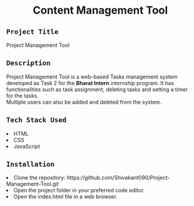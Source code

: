 <h1 align="center">
  <a href="# Project Management Tool"></a>
  Content Management Tool
</h1>

## `Project Title`
Project Management Tool

## `Description`
Project Management Tool is a web-based Tasks management system developed as Task 2 for the **Bharat Intern** internship program. It has functionalities such as task assignment, deleting tasks and setting a timer for the tasks.
<br>
Multiple users can also be added and deleted from the system.
<br>
## `Tech Stack Used`
<li>HTML</li>
<li>CSS</li>
<li>JavaScript</li>

## `Installation`
<li>Clone the repository: https://github.com/Shivakant090/Project-Management-Tool.git </li>
<li>Open the project folder in your preferred code editor.</li>
<li>Open the index.html file in a web browser.</li>
